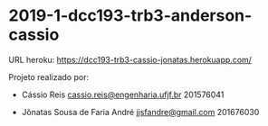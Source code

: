# 2019-1-dcc193-trb3-anderson-cassio


URL heroku: https://dcc193-trb3-cassio-jonatas.herokuapp.com/

Projeto realizado por:

* Cássio Reis
	cassio.reis@engenharia.ufjf.br
	201576041

* Jônatas Sousa de Faria André
	jjsfandre@gmail.com
	201676030